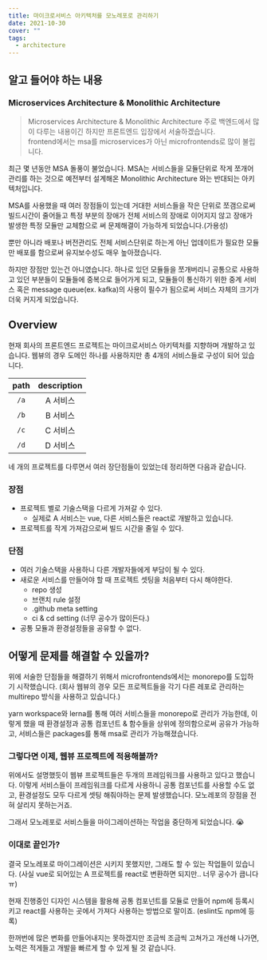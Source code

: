 ```yaml
---
title: 마이크로서비스 아키텍처를 모노레포로 관리하기
date: 2021-10-30
cover: ""
tags:
  - architecture
---
```


<!--truncate-->

## 알고 들어야 하는 내용

### Microservices Architecture & Monolithic Architecture

> Microservices Architecture & Monolithic Architecture
> 주로 백엔드에서 많이 다루는 내용이긴 하지만 프론트엔드 입장에서 서술하겠습니다.  
> frontend에서는 msa를 microservices가 아닌 microfrontends로 많이 불립니다.

최근 몇 년동안 MSA 돌풍이 불었습니다. MSA는 서비스들을 모듈단위로 작게 쪼개어 관리를 하는 것으로 예전부터 설계해온 Monolithic Architecture 와는 반대되는 아키텍처입니다.

MSA를 사용했을 때 여러 장점들이 있는데 거대한 서비스들을 작은 단위로 쪼갬으로써 빌드시간이 줄어들고 특정 부분의 장애가 전체 서비스의 장애로 이어지지 않고 장애가 발생한 특정 모듈만 교체함으로 써 문제해결이 가능하게 되었습니다.(가용성)

뿐만 아니라 배포나 버전관리도 전체 서비스단위로 하는게 아닌 업데이트가 필요한 모듈만 배포를 함으로써 유지보수성도 매우 높아졌습니다.

하지만 장점만 있는건 아니였습니다. 하나로 있던 모듈들을 쪼개버리니 공통으로 사용하고 있던 부분들이 모듈들에 중복으로 들어가게 되고, 모듈들이 통신하기 위한 중계 서비스 혹은 message queue(ex. kafka)의 사용이 필수가 됨으로써 서비스 자체의 크기가 더욱 커지게 되었습니다.

## Overview

현재 회사의 프론트엔드 프로젝트는 마이크로서비스 아키텍처를 지향하며 개발하고 있습니다. 웹뷰의 경우 도메인 하나를 사용하지만 총 4개의 서비스들로 구성이 되어 있습니다.

| path | description |
| :--: | :---------: |
| `/a` |  A 서비스   |
| `/b` |  B 서비스   |
| `/c` |  C 서비스   |
| `/d` |  D 서비스   |

네 개의 프로젝트를 다루면서 여러 장단점들이 있었는데 정리하면 다음과 같습니다.

### 장점

- 프로젝트 별로 기술스택을 다르게 가져갈 수 있다.
  - 실제로 A 서비스는 vue, 다른 서비스들은 react로 개발하고 있습니다.
- 프로젝트를 작게 가져감으로써 빌드 시간을 줄일 수 있다.

### 단점

- 여러 기술스택을 사용하니 다른 개발자들에게 부담이 될 수 있다.
- 새로운 서비스를 만들어야 할 때 프로젝트 셋팅을 처음부터 다시 해야한다.
  - repo 생성
  - 브랜치 rule 설정
  - .github meta setting
  - ci & cd setting (너무 공수가 많이든다.)
- 공통 모듈과 환경설정들을 공유할 수 없다.

## 어떻게 문제를 해결할 수 있을까?

위에 서술한 단점들을 해결하기 위해서 microfrontends에서는 monorepo를 도입하기 시작했습니다. (회사 웹뷰의 경우 모든 프로젝트들을 각기 다른 레포로 관리하는 multirepo 방식을 사용하고 있습니다.)

yarn workspace와 lerna를 통해 여러 서비스들을 monorepo로 관리가 가능한데, 이렇게 했을 때 환경설정과 공통 컴포넌트 & 함수들을 상위에 정의함으로써 공유가 가능하고, 서비스들은 packages를 통해 msa로 관리가 가능해졌습니다.

### 그렇다면 이제, 웹뷰 프로젝트에 적용해볼까?

위에서도 설명했듯이 웹뷰 프로젝트들은 두개의 프레임워크를 사용하고 있다고 했습니다. 이렇게 서비스들이 프레임워크를 다르게 사용하니 공통 컴포넌트를 사용할 수도 없고, 환경설정도 모두 다르게 셋팅 해줘야하는 문제 발생했습니다. 모노레포의 장점을 전혀 살리지 못하는거죠.

그래서 모노레포로 서비스들을 마이그레이션하는 작업을 중단하게 되었습니다. 😭

### 이대로 끝인가?

결국 모노레포로 마이그레이션은 시키지 못했지만, 그래도 할 수 있는 작업들이 있습니다. (사실 vue로 되어있는 A 프로젝트를 react로 변환하면 되지만.. 너무 공수가 큽니다 ㅠ)

현재 진행중인 디자인 시스템을 활용해 공통 컴포넌트를 모듈로 만들어 npm에 등록시키고 react를 사용하는 곳에서 가져다 사용하는 방법으로 말이죠. (eslint도 npm에 등록)

한꺼번에 많은 변화를 만들어내지는 못하겠지만 조금씩 조금씩 고쳐가고 개선해 나가면, 노력은 적게들고 개발을 빠르게 할 수 있게 될 것 같습니다.
